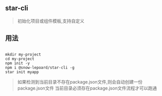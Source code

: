 ## star-cli

> 初始化项目或组件模板,支持自定义

## 用法

```

mkdir my-project
cd my-project 
npm init -y
npm i @snow-lepoard/star-cli -g
star init myapp

```

> 如果检测到当前目录不存在package.json文件,则会自动创建一份package.json文件
> 当前目录必须存在package.json文件流程才可以跑通


